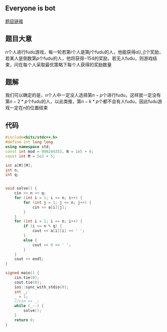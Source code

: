 ## Everyone is bot

[题目链接](https://ac.nowcoder.com/acm/contest/38727/E)

## 题目大意

$n$个人进行fudu游戏，每一轮若第$i$个人是第$j$个fudu的人，他能获得$a[i,j]$个奖励，若某人是倒数第$p$个fudu的人，他将获得$-154$的奖励，若无人fudu，则游戏结束，问在每个人采取最优策略下每个人获得的奖励数量

## 题解

我们可以确定的是，$n$个人中一定没人选择第$n-p$个进行fudu，这样就一定没有第$n-2*p$个fudu的人，以此类推，第$n-k*p$个都不会有人fudu，因此fudu游戏一定在$n%p$的位置结束

## 代码

```c++
#include<bits/stdc++.h>
#define int long long
using namespace std;
const int mod = 998244353, N = 1e5 + 6;
const int M = 5e3 + 5;

int a[M][M];
int n;
int q;


void solve() {
    cin >> n >> q;
    for (int i = 1; i <= n; i++) {
        for (int j = 1; j <= n; j++) {
            cin >> a[i][j];
        }
    }
    for (int i = 1; i <= n; i++) {
        if (i <= n % q) {
            cout << a[i][i] << ' ';
        }
        else {
            cout << 0 << ' ';
        }
    }
    cout << endl;
}

signed main() {
    cin.tie(0);
    cout.tie(0);
    ios::sync_with_stdio(0);
    int _;
    _ = 1;
    //cin >> _;
    while (_--) {
        solve();
    }
    return 0;
}
```

